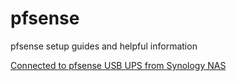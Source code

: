 # pfsense
pfsense setup guides and helpful information

[Connected to pfsense USB UPS from Synology NAS](../blob/master/pfsenseups.md)

